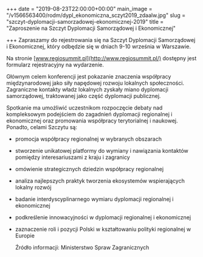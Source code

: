 +++
date = "2019-08-23T22:00:00+00:00"
main_image = "/v1566563400/rodm/dypl_ekonomiczna_sczyt2019_zdaalw.jpg"
slug = "szczyt-dyplomacji-samorzadowej-ekonomicznej-2019"
title = "Zaproszenie na Szczyt Dyplomacji Samorządowej i Ekonomicznej"

+++
Zapraszamy do rejestrowania się na Szczyt Dyplomacji Samorządowej i Ekonomicznej, który odbędzie się w dniach 9-10 września w Warszawie.   
  
Na stronie [www.regiosummit.pl](http://www.regiosummit.pl/) dostępny jest formularz rejestracyjny na wydarzenie.  
  
Głównym celem konferencji jest pokazanie znaczenia współpracy międzynarodowej jako siły napędowej rozwoju lokalnych społeczności. Zagraniczne kontakty władz lokalnych zyskały miano dyplomacji samorządowej, traktowanej jako część dyplomacji publicznej.

Spotkanie ma umożliwić uczestnikom rozpoczęcie debaty nad kompleksowym podejściem do zagadnień dyplomacji regionalnej i ekonomicznej oraz promowania współpracy terytorialnej i naukowej. Ponadto, celami Szczytu są:

* promocja współpracy regionalnej w wybranych obszarach
* stworzenie unikatowej platformy do wymiany i nawiązania kontaktów pomiędzy interesariuszami z kraju i zagranicy
* omówienie strategicznych dziedzin współpracy regionalnej
* analiza najlepszych praktyk tworzenia ekosystemów wspierających lokalny rozwój
* badanie interdyscyplinarnego wymiaru dyplomacji regionalnej i ekonomicznej
* podkreślenie innowacyjności w dyplomacji regionalnej i ekonomicznej
* zaznaczenie roli i pozycji Polski w kształtowaniu polityki regionalnej w Europie  
    
  Źródło informacji: Ministerstwo Spraw Zagranicznych